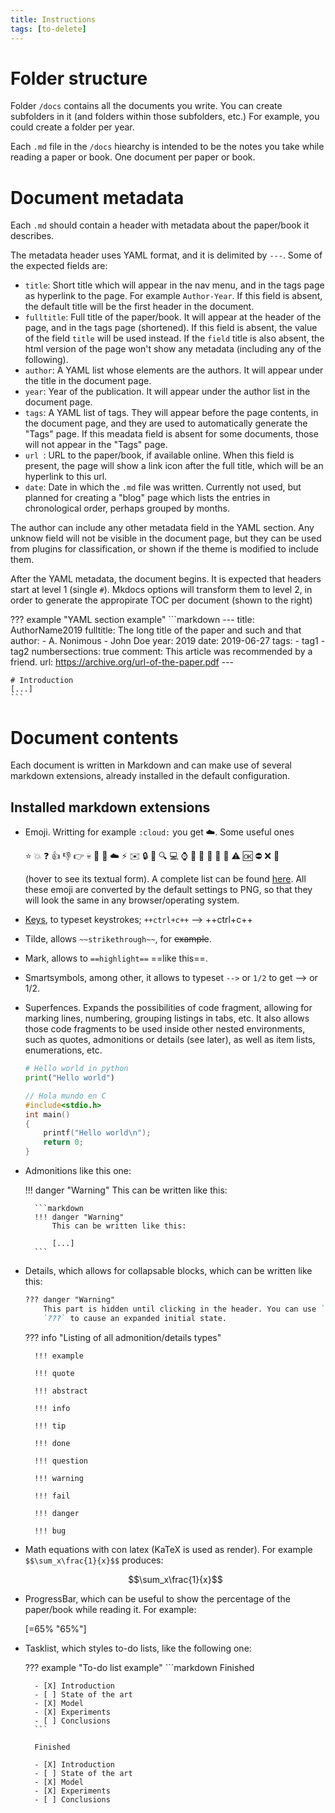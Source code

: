 ```yaml
---
title: Instructions
tags: [to-delete]
---
```


# Folder structure

Folder `/docs` contains all the documents you write. You can create subfolders in it (and folders within those subfolders, etc.) For example, you could create a folder per year.

Each `.md` file in the `/docs` hiearchy is intended to be the notes you take while reading a paper or book. One document per paper or book.

# Document metadata

Each `.md` should contain a header with metadata about the paper/book it describes.
 
The metadata header uses YAML format, and it is delimited by `---`. Some of the expected fields are:

* `title`: Short title which will appear in the nav menu, and in the tags page as hyperlink to the page. For example `Author-Year`. If this field is absent, the default title will be the first header in the document.
* `fulltitle`: Full title of the paper/book. It will appear at the header of the page, and in the tags page (shortened). If this field is absent, the value of the field `title` will be used instead. If the `field` title is also absent, the html version of the page won't show any metadata (including any of the following).
* `author`: A YAML list whose elements are the authors. It will appear under the title in the document page.
* `year`: Year of the publication. It will appear under the author list in the document page.
* `tags`: A YAML list of tags. They will appear before the page contents, in the document page, and they are used to automatically generate the "Tags" page. If this meadata field is absent for some documents, those will not appear in the "Tags" page.
* `url `: URL to the paper/book, if available online. When this field is present, the page will show a link icon after the full title, which will be an hyperlink to this url.
* `date`: Date in which the `.md` file was written. Currently not used, but planned for creating a "blog" page which lists the entries in chronological order, perhaps grouped by months.

The author can include any other metadata field in the YAML section. Any unknow field will not be visible in the document page, but they can be used from plugins for classification, or shown if the theme is modified to include them.

After the YAML metadata, the document begins. It is expected that headers start at level 1 (single `#`). Mkdocs options will transform them to level 2, in order to generate the appropirate TOC per document (shown to the right)

??? example "YAML section example"
    ```markdown
    ---
    title: AuthorName2019
    fulltitle: The long title of the paper and such and that
    author: 
    - A. Nonimous
    - John Doe
    year: 2019
    date: 2019-06-27
    tags:
    - tag1
    - tag2
    numbersections: true
    comment: This article was recommended by a friend.
    url: https://archive.org/url-of-the-paper.pdf
    ---

    # Introduction
    [...]
    ```

# Document contents

Each document is written in Markdown and can make use of several markdown extensions, already installed in the default configuration.

## Installed markdown extensions


* Emoji. Writting for example `:cloud:` you get :cloud:. Some useful ones

     :star: :boom: :question: :+1: :-1: :point_right: :skull: :eyes: :thought_balloon: :cloud: :zap: :envelope: :lock: :key: :mag: :computer: :watch: :file_folder: :pencil: :bookmark: :memo: :book: :warning: :ok: :no_entry: :x: :red_circle:

    (hover to see its textual form). A complete list can be found [here](https://gist.github.com/rxaviers/7360908). All these emoji are converted by the default settings to PNG, so that they will look the same in any browser/operating system.

* [Keys](https://facelessuser.github.io/pymdown-extensions/extensions/keys/), to typeset keystrokes; `++ctrl+c++` --> ++ctrl+c++ 
* Tilde, allows `~~strikethrough~~`, for ~~example~~. 
* Mark, allows to `==highlight==` ==like this==.
* Smartsymbols, among other, it allows to typeset `-->` or `1/2` to get --> or 1/2.
* Superfences. Expands the possibilities of code fragment, allowing for marking lines, numbering, grouping listings in tabs, etc. It also allows those code fragments to be used inside other nested environments, such as quotes, admonitions or details (see later), as well as item lists, enumerations, etc. 

    ```python tab="Python example" linenums="1" hl_lines="2"
    # Hello world in python
    print("Hello world")
    ```

    ```c tab="C example" linenums="1" hl_lines="5"
    // Hola mundo en C
    #include<stdio.h>
    int main()
    {
        printf("Hello world\n");
        return 0;
    }
    ```

* Admonitions like this one:

    !!! danger "Warning"
        This can be written like this:

        ```markdown
        !!! danger "Warning"
            This can be written like this:
             
            [...]
        ```

* Details, which allows for collapsable blocks, which can be written like this:

    ```markdown
    ??? danger "Warning"
        This part is hidden until clicking in the header. You can use `???+` instead of
        `???` to cause an expanded initial state.
    ```

    ??? info "Listing of all admonition/details types"

        !!! example
            
        !!! quote
            
        !!! abstract
            
        !!! info
            
        !!! tip
            
        !!! done
            
        !!! question
            
        !!! warning
            
        !!! fail
            
        !!! danger
            
        !!! bug
            

* Math equations with con latex (KaTeX is used as render). For example `$$\sum_x\frac{1}{x}$$` produces:

    $$\sum_x\frac{1}{x}$$ 

* ProgressBar, which can be useful to show the percentage of the paper/book while reading it. For example:

    [=65% "65%"]

* Tasklist, which styles to-do lists, like the following one:

    ??? example "To-do list example"
        ```markdown
        Finished

        - [X] Introduction
        - [ ] State of the art
        - [X] Model
        - [X] Experiments
        - [ ] Conclusions
        ```

        Finished

        - [X] Introduction
        - [ ] State of the art
        - [X] Model
        - [X] Experiments
        - [ ] Conclusions
